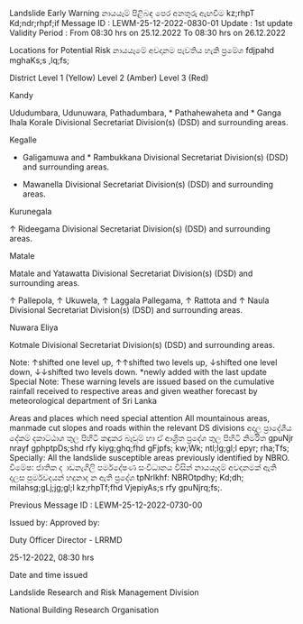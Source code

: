 Landslide Early Warning නායයෑම් පිළිබඳ පෙර අනතුරු ඇඟවීම kz;rhpT Kd;ndr;rhpf;if Message ID : LEWM-25-12-2022-0830-01 Update : 1st update Validity Period : From 08:30 hrs on 25.12.2022 To 08:30 hrs on 26.12.2022

Locations for Potential Risk නායයෑමේ අවදානම පැවතිය හැකි ප්‍රමේශ fdjpahd mghaKs;s ,lq;fs;

District Level 1 (Yellow) Level 2 (Amber) Level 3 (Red)

Kandy

Ududumbara, Udunuwara, Pathadumbara, * Pathahewaheta and * Ganga Ihala Korale Divisional Secretariat Division(s) (DSD) and surrounding areas.

Kegalle

* Galigamuwa and * Rambukkana Divisional Secretariat Division(s) (DSD) and surrounding areas.

* Mawanella Divisional Secretariat Division(s) (DSD) and surrounding areas.

Kurunegala

↑ Rideegama Divisional Secretariat Division(s) (DSD) and surrounding areas.

Matale

Matale and Yatawatta Divisional Secretariat Division(s) (DSD) and surrounding areas.

↑ Pallepola, ↑ Ukuwela, ↑ Laggala Pallegama, ↑ Rattota and ↑ Naula Divisional Secretariat Division(s) (DSD) and surrounding areas.

Nuwara Eliya

Kotmale Divisional Secretariat Division(s) (DSD) and surrounding areas.

Note: ↑shifted one level up, ↑↑shifted two levels up, ↓shifted one level down, ↓↓shifted two levels down. *newly added with the last update Special Note: These warning levels are issued based on the cumulative rainfall received to respective areas and given weather forecast by meteorological department of Sri Lanka

Areas and places which need special attention All mountainous areas, manmade cut slopes and roads within the relevant DS divisions අදාල ප්‍රාදේශීය දේකම් දකාට්ඨාශ තුල පිහිටි කඳුකර බෑවුම් හා ඒ ආශ්‍රිත ප්‍රදේශ තුල පිහිටි නිර්මිත gpuNjr nrayf gphptpDs;shd rfy kiyg;ghq;fhd gFjpfs; kw;Wk; ntl;lg;gl;l epyr; rha;Tfs; Specially: All the landslide susceptible areas previously identified by NBRO. විමේෂ: ජාතික ද ාඩනැගිලි පර්මදේෂණ සංවිධානය විසින් නායයෑදම් අවදානමක් ඇති දලස පුර්මවදයන් හදුනාද න ඇති ප්‍රදේශ tpNrlkhf: NBROtpdhy; Kd;dh; milahsg;gLj;jg;gl;l kz;rhpTf;fhd VjepiyAs;s rfy gpuNjrq;fs;.

Previous Message ID : LEWM-25-12-2022-0730-00

Issued by: Approved by:

Duty Officer Director - LRRMD

25-12-2022, 08:30 hrs

Date and time issued

Landslide Research and Risk Management Division

National Building Research Organisation